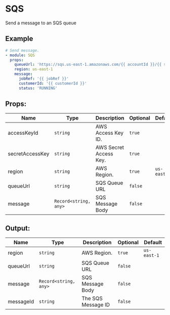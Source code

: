# SQS

Send a message to an SQS queue

## Example

```yaml
# Send message.
- module: SQS
  props:
    queueUrl: 'https://sqs.us-east-1.amazonaws.com/{{ accountId }}/{{ sqsQueueName }}'
    region: us-east-1
    message:
      jobRef: '{{ jobRef }}'
      customerId: '{{ customerId }}'
      status: 'RUNNING'
```

## Props:

| Name | Type | Description | Optional | Default |
| ---- | ---- | ----------- | -------- | ------- |
| accessKeyId | `string` | AWS Access Key ID. | `true` |  |
| secretAccessKey | `string` | AWS Secret Access Key. | `true` |  |
| region | `string` | AWS Region. | `true` | `us-east-1` |
| queueUrl | `string` | SQS Queue URL | `false` |  |
| message | `Record<string, any>` | SQS Message Body | `false` |  |

## Output:

| Name | Type | Description | Optional | Default |
| ---- | ---- | ----------- | -------- | ------- |
| region | `string` | AWS Region. | `true` | `us-east-1` |
| queueUrl | `string` | SQS Queue URL | `false` |  |
| message | `Record<string, any>` | SQS Message Body | `false` |  |
| messageId | `string` | The SQS Message ID | `false` |  |
